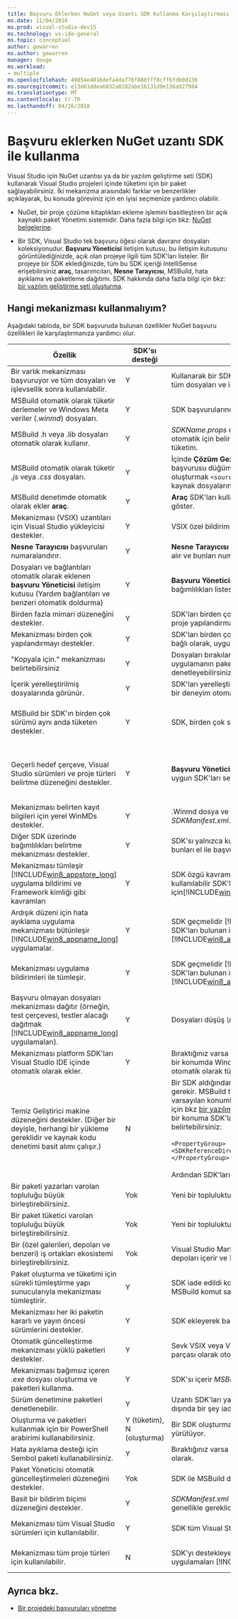 ```yaml
---
title: Başvuru Eklerken NuGet veya Uzantı SDK Kullanma Karşılaştırması
ms.date: 11/04/2016
ms.prod: visual-studio-dev15
ms.technology: vs-ide-general
ms.topic: conceptual
author: gewarren
ms.author: gewarren
manager: douge
ms.workload:
- multiple
ms.openlocfilehash: 49854e401bdefa4da776f888fff8cff6fdb0d136
ms.sourcegitcommit: e13e61ddea6032a8282abe16131d9e136a927984
ms.translationtype: MT
ms.contentlocale: tr-TR
ms.lasthandoff: 04/26/2018
---
```

# <a name="adding-references-using-nuget-versus-an-extension-sdk"></a>Başvuru eklerken NuGet uzantı SDK ile kullanma

Visual Studio için NuGet uzantısı ya da bir yazılım geliştirme seti (SDK) kullanarak Visual Studio projeleri içinde tüketimi için bir paket sağlayabilirsiniz. İki mekanizma arasındaki farklar ve benzerlikler açıklayarak, bu konuda göreviniz için en iyisi seçmenize yardımcı olabilir.

- NuGet, bir proje çözüme kitaplıkları ekleme işlemini basitleştiren bir açık kaynaklı paket Yönetimi sistemidir. Daha fazla bilgi için bkz: [NuGet belgelerine](/nuget).

- Bir SDK, Visual Studio tek başvuru öğesi olarak davranır dosyaları koleksiyonudur. **Başvuru Yöneticisi** iletişim kutusu, bu iletişim kutusunu görüntülediğinizde, açık olan projeye ilgili tüm SDK'ları listeler. Bir projeye bir SDK eklediğinizde, tüm bu SDK içeriği IntelliSense erişebilirsiniz **araç**, tasarımcıları, **Nesne Tarayıcısı**, MSBuild, hata ayıklama ve paketleme dağıtımı. SDK hakkında daha fazla bilgi için bkz: [bir yazılım geliştirme seti oluşturma](../extensibility/creating-a-software-development-kit.md).

## <a name="which-mechanism-should-i-use"></a>Hangi mekanizması kullanmalıyım?

Aşağıdaki tabloda, bir SDK başvuruda bulunan özellikler NuGet başvuru özellikleri ile karşılaştırmanıza yardımcı olur.

|Özellik|SDK'sı desteği|SDK notları|NuGet desteği|NuGet Notlar|
|-------------|-----------------|---------------|-------------------|-----------------|
|Bir varlık mekanizması başvuruyor ve tüm dosyaları ve işlevsellik sonra kullanılabilir.|Y|Kullanarak bir SDK'sı ekleme **başvuru Yöneticisi** iletişim kutusunda, tüm dosyaları ve işlevselliği geliştirme iş akışı sırasında kullanılabilir.|Y||
|MSBuild otomatik olarak tüketir derlemeler ve Windows Meta veriler (*.winmd*) dosyaları.|Y|SDK başvurularında derleyiciye otomatik olarak geçirilir.|Y||
|MSBuild .h veya .lib dosyaları otomatik olarak kullanır.|Y|*SDKName.props* dosya söyler Visual Studio Visual C++ dizin ve otomatik için belirli bir benzeri nasıl ayarlanacağını *.h* veya *.lib* dosya tüketim.|N||
|MSBuild otomatik olarak tüketir *.js* veya *.css* dosyaları.|Y|İçinde **Çözüm Gezgini**, tek tek göstermek için JavaScript SDK'sı başvurusu düğümünü genişletin *.js* veya *.css* dosyaları ve ardından oluşturmak `<source include/>` sürükleyerek etiketleri Bu dosyaları kaynak dosyalarına. SDK, F5 ve otomatik paketi Kurulum destekler.|Y||
|MSBuild denetimde otomatik olarak ekler **araç**.|Y|**Araç** SDK'ları kullanabilir ve belirttiğiniz sekmeleri denetimlerini göster.|N||
|Mekanizması (VSIX) uzantıları için Visual Studio yükleyicisi destekler.|Y|VSIX özel bildirim ve SDK paketleri oluşturmak için mantığı vardır|Y|VSIX başka bir Kurulum programı'katıştırılabilir.|
|**Nesne Tarayıcısı** başvuruları numaralandırır.|Y|**Nesne Tarayıcısı** otomatik olarak SDK'ları içinde başvuruları listesini alır ve bunları numaralandırır.|N||
|Dosyaları ve bağlantıları otomatik olarak eklenen **başvuru Yöneticisi** iletişim kutusu (Yardım bağlantıları ve benzeri otomatik doldurma)|Y|**Başvuru Yöneticisi** iletişim kutusu Yardım bağlantıları ve SDK bağımlılıkları listesi birlikte SDK'ları, otomatik olarak numaralandırır.|N|NuGet sağlar, kendi **NuGet paketlerini Yönet** iletişim kutusu.|
|Birden fazla mimari düzeneğini destekler.|Y|SDK'ları birden çok yapılandırmayı gönderebilirsiniz. MSBuild her proje yapılandırması için uygun dosyaları kullanır.|N||
|Mekanizması birden çok yapılandırmayı destekler.|Y|SDK'ları birden çok yapılandırmayı gönderebilirsiniz. Proje mimarisine bağlı olarak, uygun dosyaları her proje mimari MSBuild tüketir.|N||
|"Kopyala için." mekanizması belirtebilirsiniz|Y|Dosyaları bırakılan bağlı olarak *\redist* veya *\designtime* klasörü, alıcı uygulamanın pakete kopyalamak için hangi dosyaların denetleyebilirsiniz.|N|Paket bildirimi kopyalamak için hangi dosyaların bildirin.|
|İçerik yerelleştirilmiş dosyalarında görünür.|Y|SDK'ları yerelleştirilmiş XML belgelerini daha iyi tasarım zamanı için bir deneyim otomatik olarak eklenir.|N||
|MSBuild bir SDK'ın birden çok sürümü aynı anda tüketen destekler.|Y|SDK, birden çok sürümü aynı anda tüketen destekler.|N|Bu başvuruda değil. Projenizdeki NuGet dosyaların birden fazla sürümünü aynı anda sahip olamaz.|
|Geçerli hedef çerçeve, Visual Studio sürümleri ve proje türleri belirtme düzeneğini destekler.|Y|**Başvuru Yöneticisi** iletişim kutusu ve **araç** kullanıcıları daha kolay uygun SDK'ları seçebilmeleri projesi için geçerli SDK göster.|Y (kısmi)|Pivot hedef çerçevedir. Hiçbir kullanıcı arabiriminde filtreleme yoktur. Yükleme sırasında bir hata döndürebilir.|
|Mekanizması belirten kayıt bilgileri için yerel WinMDs destekler.|Y|.Winmd dosya ve .dll dosyasına arasındaki bağıntıyı belirtebilirsiniz *SDKManifest.xml*.|N||
|Diğer SDK üzerinde bağımlılıkları belirtme mekanizması destekler.|Y|SDK'sı yalnızca kullanıcıyı uyarır; Kullanıcı hala bunları yüklemeniz ve bunları el ile başvuru gerekir.|Y|NuGet bunları otomatik olarak çeker; kullanıcı bildirimi değil.|
|Mekanizması tümleşir [!INCLUDE[win8_appstore_long](../debugger/includes/win8_appstore_long_md.md)] uygulama bildirimi ve Framework kimliği gibi kavramları|Y|SDK özgü kavramları geçmelidir [!INCLUDE[win8_appstore_short](../ide/includes/win8_appstore_short_md.md)] kullanılabilir SDK'ları ile paketleme ve F5'ın düzgün çalışması için[!INCLUDE[win8_appstore_short](../ide/includes/win8_appstore_short_md.md)].|N||
|Ardışık düzeni için hata ayıklama uygulama mekanizması bütünleşir [!INCLUDE[win8_appname_long](../debugger/includes/win8_appname_long_md.md)] uygulamalar.|Y|SDK geçmelidir [!INCLUDE[win8_appstore_short](../ide/includes/win8_appstore_short_md.md)]-belirli kavramları SDK'ları bulunan ile paketleme ve F5'ın düzgün çalışması için [!INCLUDE[win8_appstore_short](../ide/includes/win8_appstore_short_md.md)].|Y|NuGet içerik projenin bir parçası haline gelir. Herhangi bir F5 ayrıcalık gereklidir.|
|Mekanizması uygulama bildirimleri ile tümleşir.|Y|SDK geçmelidir [!INCLUDE[win8_appstore_short](../ide/includes/win8_appstore_short_md.md)]-belirli kavramları SDK'ları bulunan ile paketleme ve F5'ın düzgün çalışması için [!INCLUDE[win8_appstore_short](../ide/includes/win8_appstore_short_md.md)].|Y|NuGet içerik projenin bir parçası haline gelir. Herhangi bir F5 ayrıcalık gereklidir.|
|Başvuru olmayan dosyaları mekanizması dağıtır (örneğin, test çerçevesi, testler alacağı dağıtmak [!INCLUDE[win8_appname_long](../debugger/includes/win8_appname_long_md.md)] uygulamaları).|Y|Dosyaları düşüş *\redist* klasörü, dosyaları otomatik olarak dağıtılır.|Y||
|Mekanizması platform SDK'ları Visual Studio IDE içinde otomatik olarak ekler.|Y|Bıraktığınız varsa [!INCLUDE[win8](../debugger/includes/win8_md.md)] SDK veya belirli bir düzende belirli bir konumda Windows Phone SDK'sı SDK ile Visual Studio özellikleri otomatik olarak tümleşiktir.|N||
|Temiz Geliştirici makine düzeneğini destekler. (Diğer bir deyişle, herhangi bir yükleme gereklidir ve kaynak kodu denetimi basit alımı çalışır.)|N|Bir SDK aldığından, çözümünüz ve SDK ayrı olarak işaretlemeniz gerekir. MSBuild tekrarlanan SDK'ları iki kayıt defteri olmayan varsayılan konumlardan SDK'sındaki kontrol edebilirsiniz (Ayrıntılar için bkz [bir yazılım geliştirme seti oluşturma](../extensibility/creating-a-software-development-kit.md)). Alternatif olarak, özel bir konuma SDK'lar oluşuyorsa proje dosyasında aşağıdaki kodu belirtebilirsiniz:<br /><br /> `<PropertyGroup>    <SDKReferenceDirectoryRoot>C:\MySDKs</SDKReferenceDirectoryRoot>   </PropertyGroup>`<br /><br /> Ardından SDK'ları bu konuma denetleyin.|Y|Çözüm denetleyebilir ve Visual Studio hemen tanır ve dosyalar üzerinde çalışır.|
|Bir paketi yazarları varolan topluluğu büyük birleştirebilirsiniz.|Yok|Yeni bir topluluktur.|Y||
|Bir paket tüketici varolan topluluğu büyük birleştirebilirsiniz.|Yok|Yeni bir topluluktur.|Y||
|Bir (özel galerileri, depoları ve benzeri) iş ortakları ekosistemi birleştirebilirsiniz.|Yok|Visual Studio Market'te, Microsoft Download Center, kullanılabilir depoları içerir ve [!INCLUDE[win8_appstore_long](../debugger/includes/win8_appstore_long_md.md)].|Y||
|Paket oluşturma ve tüketimi için sürekli tümleştirme yapı sunucularıyla mekanizması tümleştirir.|Y|SDK iade edildi konumu (SDKReferenceDirectoryRoot özelliği) için MSBuild komut satırında geçmesi gerekir.|Y||
|Mekanizması her iki paketin kararlı ve yayın öncesi sürümlerini destekler.|Y|SDK ekleyerek başvuruları birden çok sürümü destekler.|Y||
|Otomatik güncelleştirme mekanizması yüklü paketleri destekler.|Y|Sevk VSIX veya Visual Studio Otomatik Güncelleştirmeler'in bir parçası olarak otomatik bildirimler SDK sağlar.|Y||
|Mekanizması bağımsız içeren *.exe* dosyası oluşturma ve paketleri kullanma.|Y|SDK'sı içerir *MSBuild.exe*.|Y||
|Sürüm denetimine paketleri denetlenebilir.|Y|Uzantı SDK'ları yapılmayacağını anlamına gelir Belgeler düğümü dışında bir şey iade edilemez. Uzantı SDK boyutu büyük olabilir.|Y||
|Oluşturma ve paketleri kullanmak için bir PowerShell arabirimi kullanabilirsiniz.|Y (tüketim), N (oluşturma)|Bir SDK oluşturmak için hiçbir araç. Tüketim MSBuild komut satırında yürütüyor.|Y||
|Hata ayıklama desteği için Sembol paketi kullanabilirsiniz.|Y|Bıraktığınız varsa *.pdb* SDK dosyalarında dosyaları toplanma otomatik olarak.|Y||
|Paket Yöneticisi otomatik güncelleştirmeleri düzeneğini destekler.|Yok|SDK ile MSBuild düzenlendi.|Y||
|Basit bir bildirim biçimi düzeneğini destekler.|Y|*SDKManifest.xml* birçok öznitelikleri destekler, ancak küçük bir alt genellikle gereklidir.|Y||
|Mekanizması tüm Visual Studio sürümleri için kullanılabilir.|Y|SDK tüm Visual Studio sürümlerini destekler.|Y|NuGet tüm Visual Studio sürümlerini destekler.|
|Mekanizması tüm proje türleri için kullanılabilir.|N|SDK'yı destekleyen [!INCLUDE[win8_appname_long](../debugger/includes/win8_appname_long_md.md)] başlayarak uygulamaları [!INCLUDE[vs_dev11_long](../data-tools/includes/vs_dev11_long_md.md)].|N|İzin verilen projelerinin listesini gözden geçirebilirsiniz.|

## <a name="see-also"></a>Ayrıca bkz.

- [Bir projedeki başvuruları yönetme](../ide/managing-references-in-a-project.md)